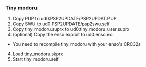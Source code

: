 ### Tiny modoru
1) Copy PUP to ud0:PSP2UPDATE/PSP2UPDAT.PUP
1) Copy SWU to ud0:PSP2UPDATE/psp2swu.self
2) Copy tiny_modoru.suprx to ud0:tiny_modoru_user.suprx
3) (optional) Copy the enso exploit to ud0:enso.eo
  - You need to recompile tiny_modoru with your enso's CRC32s
4) Load tiny_modoru.skprx
5) Start tiny_modoru.self
